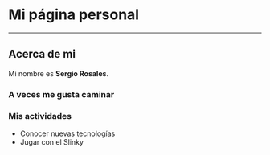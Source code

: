 # Mi página personal
***
## Acerca de mi
Mi nombre es **Sergio Rosales**.

### A veces me gusta caminar

### Mis actividades
* Conocer nuevas tecnologías
* Jugar con el Slinky
